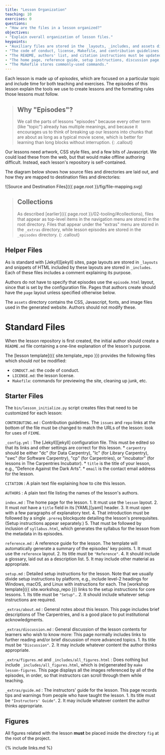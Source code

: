 ```yaml
---
title: "Lesson Organization"
teaching: 10
exercises: 0
questions:
- "How are the files in a lesson organized?"
objectives:
- "Explain overall organization of lesson files."
keypoints:
- "Auxiliary files are stored in the _layouts, _includes, and assets directories."
- "The code of conduct, license, Makefile, and contribution guidelines should not be modified."
- "The README, authors' list, and citation instructions must be updated for each lesson."
- "The home page, reference guide, setup instructions, discussion page, and instructors' guide must be updated for each lesson."
- "The Makefile stores commonly-used commands."
---
```


Each lesson is made up of *episodes*, which are focused on a particular topic and
include time for both teaching and exercises.
The episodes of this lesson explain the tools we use to create lessons
and the formatting rules those lessons must follow.

> ## Why "Episodes"?
>
> We call the parts of lessons "episodes" because
> every other term (like "topic") already has multiple meanings,
> and because it encourages us to think of breaking up our lessons
> into chunks that are about as long as a typical movie scene,
> which is better for learning than long blocks without interruption.
{: .callout}

Our lessons need artwork,
CSS style files,
and a few bits of Javascript.
We could load these from the web,
but that would make offline authoring difficult.
Instead, each lesson's repository is self-contained.

The diagram below shows how source files and directories are laid out,
and how they are mapped to destination files and directories:

![Source and Destination Files]({{ page.root }}/fig/file-mapping.svg)

> ## Collections
>
> As described [earlier]({{ page.root }}/02-tooling/#collections),
> files that appear as top-level items in the navigation menu are stored in the root directory.
> Files that appear under the "extras" menu are stored in the `_extras` directory,
> while lesson episodes are stored in the `_episodes` directory.
{: .callout}

## Helper Files

As is standard with [Jekyll][jekyll] sites,
page layouts are stored in `_layouts`
and snippets of HTML included by these layouts are stored in `_includes`.
Each of these files includes a comment explaining its purpose.

Authors do not have to specify that episodes use the `episode.html` layout,
since that is set by the configuration file.
Pages that authors create should have the `page` layout unless specified otherwise below.

The `assets` directory contains the CSS, Javascript, fonts, and image files
used in the generated website.
Authors should not modify these.

# Standard Files

When the lesson repository is first created,
the initial author should create a `README.md` file containing
a one-line explanation of the lesson's purpose.

The [lesson template]({{ site.template_repo }}) provides the following files
which should *not* be modified:

*   `CONDUCT.md`: the code of conduct.
*   `LICENSE.md`: the lesson license.
*   `Makefile`: commands for previewing the site, cleaning up junk, etc.

## Starter Files

The `bin/lesson_initialize.py` script creates files that need to be customized for each lesson:

`CONTRIBUTING.md`
:   Contribution guidelines.
    The `issues` and `repo` links at the bottom of the file must be changed
    to match the URLs of the lesson:
    look for uses of `FIXME`.

`_config.yml`
:   The [Jekyll][jekyll] configuration file.
    This must be edited so that its links and other settings are correct for this lesson.
    *   `carpentry` should be either "dc" (for Data Carpentry), "lc" (for Library Carpentry), "swc" (for Software Carpentry), "cp" (for Carpentries), or "incubator" (for lessons in The Carpentries Incubator).
    *   `title` is the title of your lesson,
        e.g.,
        "Defence Against the Dark Arts".
    *   `email` is the contact email address for the lesson.

`CITATION`
:   A plain text file explaining how to cite this lesson.

`AUTHORS`
:   A plain text file listing the names of the lesson's authors.

`index.md`
:   The home page for the lesson.
    1.  It must use the `lesson` layout.
    2.  It must *not* have a `title` field in its [YAML][yaml] header.
    3.  It must open with a few paragraphs of explanatory text.
    4.  That introduction must be followed by a single `.prereq` blockquote
        detailing the lesson's prerequisites.
        (Setup instructions appear separately.)
    5.  That must be followed by inclusion of `syllabus.html`,
        which generates the syllabus for the lesson
        from the metadata in its episodes.

`reference.md`
:   A reference guide for the lesson.
    The template will automatically generate a summary of the episodes' key points.
    1.  It must use the `reference` layout.
    2.  Its title must be `"Reference"`.
    4.  It should include a glossary, laid out as a description list.
    5.  It may include other material as appropriate.

`setup.md`
:   Detailed setup instructions for the lesson.
    Note that we usually divide setup instructions by platform,
    e.g.,
    include level-2 headings for Windows, macOS, and Linux
    with instructions for each.
    The [workshop template]({{ site.workshop_repo }})
    links to the setup instructions for core lessons.
    1.  Its title must be `"Setup"`..
    2.  It should include whatever setup instructions are required.

`_extras/about.md`
:   General notes about this lesson.
    This page includes brief descriptions of The Carpentries,
    and is a good place to put institutional acknowledgments.

`_extras/discussion.md`
:   General discussion of the lesson contents for learners who wish to know more:
    This page normally includes links to further reading
    and/or brief discussion of more advanced topics.
    1.  Its title must be `"Discussion"`.
    2.  It may include whatever content the author thinks appropriate.

`_extra/figures.md` and `_includes/all_figures.html`
:   Does nothing but include `_includes/all_figures.html`,
    which is (re)generated by `make lesson-figures`.
    This page displays all the images referenced by all of the episodes,
    in order,
    so that instructors can scroll through them while teaching.

`_extras/guide.md`
:   The instructors' guide for the lesson.
    This page records tips and warnings from people who have taught the lesson.
    1.  Its title must be `"Instructors' Guide"`.
    2.  It may include whatever content the author thinks appropriate.

## Figures

All figures related with the lesson **must** be placed inside the directory `fig` at the root of the project.

{% include links.md %}
